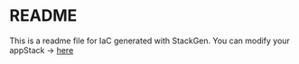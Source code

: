 # README
This is a readme file for IaC generated with StackGen.
You can modify your appStack -> [here](http://main.dev.stackgen.com/appstacks/dad5346a-41fa-4c01-b683-82727f1803ee)
